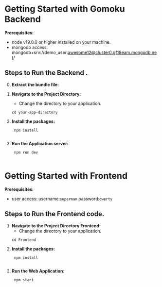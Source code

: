 # Getting Started with Gomoku Backend 


**Prerequisites:**
  - node v19.0.0 or higher installed on your machine.
  - mongodb access: mongodb+srv://demo_user:awesome12@cluster0.gf18eam.mongodb.net/

## Steps to Run the Backend .

0. **Extract the bundle file:**
  
1. **Navigate to the Project Directory:**
   - Change the directory to your application.
   ```
   cd your-app-directory
   ```
2. **Install the packages:**
   ```
    npm install
    
   ```
3. **Run the Application server:**
   ```
    npm run dev
    
   ```

# Getting Started with Frontend


**Prerequisites:**
  - user access: username:`superman` password:`qwerty`
   

## Steps to Run the Frontend code.


1. **Navigate to the Project Directory Frontend:**
   - Change the directory to your application.
   ```
   cd Frontend
   ```
2. **Install the packages:**
   ```
    npm install
    
   ```
3. **Run the Web Application:**
   ```
    npm start
    
   ```










